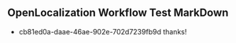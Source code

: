 ## OpenLocalization Workflow Test MarkDown
* cb81ed0a-daae-46ae-902e-702d7239fb9d thanks!

<!--HONumber=Jul16_HO2-->


